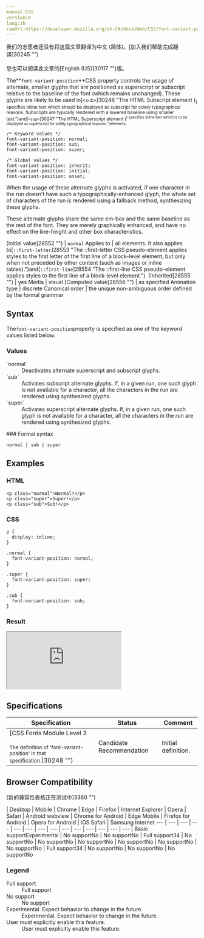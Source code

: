 ```yaml
---
manual:CSS
version:0
lang:zh
rawUrl:https://developer.mozilla.org/zh-CN/docs/Web/CSS/font-variant-position
---
```




<bdi>我们的志愿者还没有将这篇文章翻译为<bdi>中文 (简体)</bdi>。[加入我们帮助完成翻译]30245 "")<br></br>您也可以阅读此文章的[English (US)]30117 "")版。</bdi>






The**`font-variant-position`**CSS property controls the usage of alternate, smaller glyphs that are positioned as superscript or subscript relative to the baseline of the font (which remains unchanged). These glyphs are likely to be used in[`<sub>`]30246 "The HTML Subscript element (<sub>) specifies inline text which should be displayed as subscript for solely typographical reasons. Subscripts are typically rendered with a lowered baseline using smaller text.")and[`<sup>`]30247 "The HTML Superscript element (<sup>) specifies inline text which is to be displayed as superscript for solely typographical reasons.")elements.


```
/* Keyword values */
font-variant-position: normal;
font-variant-position: sub;
font-variant-position: super;

/* Global values */
font-variant-position: inherit;
font-variant-position: initial;
font-variant-position: unset;
```


When the usage of these alternate glyphs is activated, if one character in the run doesn&#39;t have such a typographically-enhanced glyph, the whole set of characters of the run is rendered using a fallback method, synthesizing these glyphs.



These alternate glyphs share the same em-box and the same baseline as the rest of the font. They are merely graphically enhanced, and have no effect on the line-height and other box characteristics.


[Initial value]28552 "") | `normal` 
Applies to | all elements. It also applies to[`::first-letter`]28553 "The ::first-letter CSS pseudo-element applies styles to the first letter of the first line of a block-level element, but only when not preceded by other content (such as images or inline tables).")and[`::first-line`]28554 "The ::first-line CSS pseudo-element applies styles to the first line of a block-level element."). 
[Inherited]28555 "") | yes 
Media | visual 
[Computed value]28556 "") | as specified 
Animation type | discrete 
Canonical order | the unique non-ambiguous order defined by the formal grammar 


## Syntax<a name="Syntax"></a>


The`font-variant-position`property is specified as one of the keyword values listed below.


### Values<a name="Values"></a>
<dl><dt id=''>`normal`</dt><dd>Deactivates alternate superscript and subscript glyphs.</dd><dt id=''>`sub`</dt><dd>Activates subscript alternate glyphs. If, in a given run, one such glyph is not available for a character, all the characters in the run are rendered using synthesized glyphs.</dd><dt id=''>`super`</dt><dd>Activates superscript alternate glyphs. If, in a given run, one such glyph is not available for a character, all the characters in the run are rendered using synthesized glyphs.</dd></dl>
### Formal syntax<a name="Formal_syntax"></a>

```
normal | sub | super
```

## Examples<a name="Examples"></a>

### HTML<a name="HTML"></a>

```
<p class="normal">Normal!</p>
<p class="super">Super!</p>
<p class="sub">Sub!</p>
```

### CSS<a name="CSS"></a>

```
p {
  display: inline;     
}

.normal {
  font-variant-position: normal;
}

.super {
  font-variant-position: super;
}

.sub {
  font-variant-position: sub;
}
```

### Result<a name="Result"></a>


<iframe src='https://mdn.mozillademos.org/en-US/docs/Web/CSS/font-variant-position$samples/Examples?revision=1322039' width='null' height='null'></iframe>



## Specifications<a name="Specifications"></a>

Specification | Status | Comment 
 ---  |  ---  |  ---  | 
[CSS Fonts Module Level 3<br></br><small>The definition of &#39;font-variant-position&#39; in that specification.</small>]30248 "") | Candidate Recommendation | Initial definition. 


## Browser Compatibility<a name="Browser_Compatibility"></a>
[新的兼容性表格正在测试中<i></i>]3360 "")

 | <abbr>Desktop<i></i></abbr> | <abbr>Mobile<i></i></abbr> 
 | <abbr>Chrome<i></i></abbr> | <abbr>Edge<i></i></abbr> | <abbr>Firefox<i></i></abbr> | <abbr>Internet Explorer<i></i></abbr> | <abbr>Opera<i></i></abbr> | <abbr>Safari<i></i></abbr> | <abbr>Android webview<i></i></abbr> | <abbr>Chrome for Android<i></i></abbr> | <abbr>Edge Mobile<i></i></abbr> | <abbr>Firefox for Android<i></i></abbr> | <abbr>Opera for Android<i></i></abbr> | <abbr>iOS Safari<i></i></abbr> | <abbr>Samsung Internet<i></i></abbr> 
 ---  |  ---  |  ---  |  ---  |  ---  |  ---  |  ---  |  ---  |  ---  |  ---  |  ---  |  ---  |  ---  |  ---  | 
Basic support<abbr>Experimental<i></i></abbr> | <abbr>No support</abbr>No | <abbr>No support</abbr>No | <abbr>Full support</abbr>34 | <abbr>No support</abbr>No | <abbr>No support</abbr>No | <abbr>No support</abbr>No | <abbr>No support</abbr>No | <abbr>No support</abbr>No | <abbr>No support</abbr>No | <abbr>Full support</abbr>34 | <abbr>No support</abbr>No | <abbr>No support</abbr>No | <abbr>No support</abbr>No 


### Legend<a name="Legend"></a>
<dl><dt id=''><abbr>Full support</abbr></dt><dd>Full support</dd><dt id=''><abbr>No support</abbr></dt><dd>No support</dd><dt id=''><abbr>Experimental. Expect behavior to change in the future.<i></i></abbr></dt><dd>Experimental. Expect behavior to change in the future.</dd><dt id=''><abbr>User must explicitly enable this feature.<i></i></abbr></dt><dd>User must explicitly enable this feature.</dd></dl>



